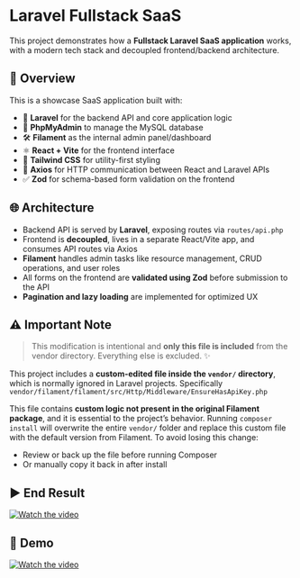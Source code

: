# Laravel Fullstack SaaS

This project demonstrates how a **Fullstack Laravel SaaS application** works, with a modern tech stack and decoupled frontend/backend architecture.

## 🚀 Overview

This is a showcase SaaS application built with:

- 🧠 **Laravel** for the backend API and core application logic  
- 🐘 **PhpMyAdmin** to manage the MySQL database  
- 🛠️ **Filament** as the internal admin panel/dashboard  
- ⚛️ **React + Vite** for the frontend interface  
- 💨 **Tailwind CSS** for utility-first styling  
- 📡 **Axios** for HTTP communication between React and Laravel APIs  
- ✅ **Zod** for schema-based form validation on the frontend

## 🌐 Architecture

- Backend API is served by **Laravel**, exposing routes via `routes/api.php`
- Frontend is **decoupled**, lives in a separate React/Vite app, and consumes API routes via Axios
- **Filament** handles admin tasks like resource management, CRUD operations, and user roles
- All forms on the frontend are **validated using Zod** before submission to the API
- **Pagination and lazy loading** are implemented for optimized UX

## ⚠️ Important Note
> This modification is intentional and **only this file is included** from the vendor directory. Everything else is excluded. ✨  

This project includes a **custom-edited file inside the `vendor/` directory**, which is normally ignored in Laravel projects. Specifically `vendor/filament/filament/src/Http/Middleware/EnsureHasApiKey.php`

This file contains **custom logic not present in the original Filament package**, and it is essential to the project’s behavior. Running `composer install` will overwrite the entire `vendor/` folder and replace this custom file with the default version from Filament.
To avoid losing this change:
- Review or back up the file before running Composer
- Or manually copy it back in after install

## ▶️ End Result
[![Watch the video](https://github.com/bitacode/images/blob/main/thumbnail-3.png)](https://youtu.be/_oKvcfmmaUA)

## 📌 Demo
[![Watch the video](https://github.com/bitacode/images/blob/main/thumbnail-4.png)](https://youtu.be/SsZ-sReW9SI)
